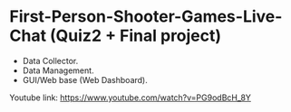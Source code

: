 # First-Person-Shooter-Games-Live-Chat (Quiz2 + Final project)

- Data Collector.
- Data Management.
- GUI/Web base (Web Dashboard).


Youtube link: https://www.youtube.com/watch?v=PG9odBcH_8Y
